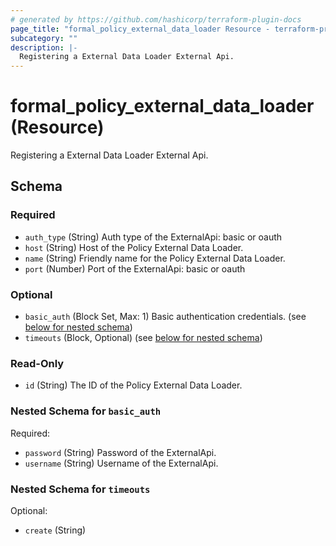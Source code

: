 ```yaml
---
# generated by https://github.com/hashicorp/terraform-plugin-docs
page_title: "formal_policy_external_data_loader Resource - terraform-provider-formal"
subcategory: ""
description: |-
  Registering a External Data Loader External Api.
---
```


# formal_policy_external_data_loader (Resource)

Registering a External Data Loader External Api.



<!-- schema generated by tfplugindocs -->
## Schema

### Required

- `auth_type` (String) Auth type of the ExternalApi: basic or oauth
- `host` (String) Host of the Policy External Data Loader.
- `name` (String) Friendly name for the Policy External Data Loader.
- `port` (Number) Port of the ExternalApi: basic or oauth

### Optional

- `basic_auth` (Block Set, Max: 1) Basic authentication credentials. (see [below for nested schema](#nestedblock--basic_auth))
- `timeouts` (Block, Optional) (see [below for nested schema](#nestedblock--timeouts))

### Read-Only

- `id` (String) The ID of the Policy External Data Loader.

<a id="nestedblock--basic_auth"></a>
### Nested Schema for `basic_auth`

Required:

- `password` (String) Password of the ExternalApi.
- `username` (String) Username of the ExternalApi.


<a id="nestedblock--timeouts"></a>
### Nested Schema for `timeouts`

Optional:

- `create` (String)


